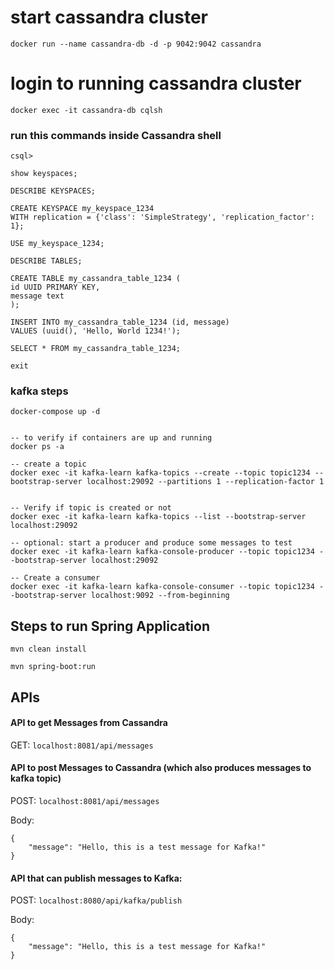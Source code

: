 # start cassandra cluster

`docker run --name cassandra-db -d -p 9042:9042 cassandra`

# login to running cassandra cluster

`docker exec -it cassandra-db cqlsh`

### run this commands inside Cassandra shell

    csql>

    show keyspaces;

    DESCRIBE KEYSPACES;

    CREATE KEYSPACE my_keyspace_1234
    WITH replication = {'class': 'SimpleStrategy', 'replication_factor': 1};

    USE my_keyspace_1234;

    DESCRIBE TABLES;

    CREATE TABLE my_cassandra_table_1234 (
    id UUID PRIMARY KEY,
    message text
    );

    INSERT INTO my_cassandra_table_1234 (id, message)
    VALUES (uuid(), 'Hello, World 1234!');

    SELECT * FROM my_cassandra_table_1234;

    exit



### kafka steps

    docker-compose up -d


    -- to verify if containers are up and running
    docker ps -a

    -- create a topic
    docker exec -it kafka-learn kafka-topics --create --topic topic1234 --bootstrap-server localhost:29092 --partitions 1 --replication-factor 1


    -- Verify if topic is created or not
    docker exec -it kafka-learn kafka-topics --list --bootstrap-server localhost:29092

    -- optional: start a producer and produce some messages to test
    docker exec -it kafka-learn kafka-console-producer --topic topic1234 --bootstrap-server localhost:29092

    -- Create a consumer
    docker exec -it kafka-learn kafka-console-consumer --topic topic1234 --bootstrap-server localhost:9092 --from-beginning

## Steps to run Spring Application

    mvn clean install

    mvn spring-boot:run

## APIs

#### API to get Messages from Cassandra 
GET: `localhost:8081/api/messages`

#### API to post Messages to Cassandra (which also produces messages to kafka topic)

POST: `localhost:8081/api/messages`

Body:
```
{
    "message": "Hello, this is a test message for Kafka!"
}
```


#### API that can publish messages to Kafka:
POST: `localhost:8080/api/kafka/publish`

Body:
```
{
    "message": "Hello, this is a test message for Kafka!"
}
```
